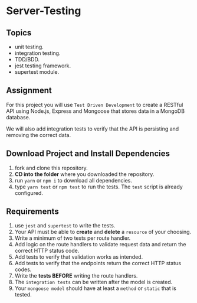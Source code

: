 # Server-Testing

## Topics

* unit testing.
* integration testing.
* TDD/BDD.
* jest testing framework.
* supertest module.

## Assignment

For this project you will use `Test Driven Development` to create a RESTful API using Node.js, Express and Mongoose that stores data in a MongoDB database.

We will also add integration tests to verify that the API is persisting and removing the correct data.

## Download Project and Install Dependencies

1.  fork and clone this repository.
1.  **CD into the folder** where you downloaded the repository.
1.  run `yarn` or `npm i` to download all dependencies.
1.  type `yarn test` or `npm test` to run the tests. The `test` script is already configured.

## Requirements

1.  use `jest` and `supertest` to write the tests.
1.  Your API must be able to **create** and **delete** a `resource` of your choosing.
1.  Write a minimum of two tests per route handler.
1.  Add logic on the route handlers to validate request data and return the correct HTTP status code.
1.  Add tests to verify that validation works as intended.
1.  Add tests to verify that the endpoints return the correct HTTP status codes.
1.  Write the **tests BEFORE** writing the route handlers.
1.  The `integration tests` can be written after the model is created.
1.  Your `mongoose model` should have at least a `method` or `static` that is tested.
